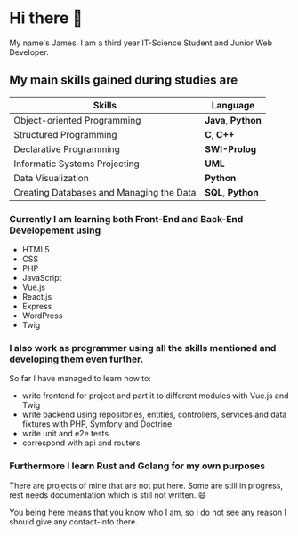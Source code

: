 
# Hi there 👋

My name's James. I am a third year IT-Science Student and Junior Web Developer.

## My main skills gained during studies are

|Skills|Language|
|------|--------|
|Object-oriented Programming|__Java__, __Python__|
|Structured Programming|__C__, __C++__|
|Declarative Programming|__SWI-Prolog__|
|Informatic Systems Projecting|__UML__|
|Data Visualization|__Python__|
|Creating Databases and Managing the Data|__SQL__, __Python__|

### Currently I am learning both Front-End and Back-End Developement using

- HTML5
- CSS
- PHP
- JavaScript
- Vue.js
- React.js
- Express
- WordPress
- Twig

### I also work as programmer using all the skills mentioned and developing them even further.

So far I have managed to learn how to:
- write frontend for project and part it to different modules with Vue.js and Twig
- write backend using repositories, entities, controllers, services and data fixtures with PHP, Symfony and Doctrine
- write unit and e2e tests
- correspond with api and routers

### Furthermore I learn Rust and Golang for my own purposes

There are projects of mine that are not put here. Some are still in progress, rest needs documentation which is still not written. 😄

You being here means that you know who I am, so I do not see any reason I should give any contact-info there.

<!--
**Shertie/Shertie** is a ✨ _special_ ✨ repository because its `README.md` (this file) appears on your GitHub profile.

Here are some ideas to get you started:

- 🔭 I’m currently working on ...
- 🌱 I’m currently learning ...
- 👯 I’m looking to collaborate on ...
- 🤔 I’m looking for help with ...
- 💬 Ask me about ...
- 📫 How to reach me: ...
- 😄 Pronouns: ...
- ⚡ Fun fact: ...
-->
